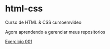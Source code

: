# html-css
 Curso de HTML & CSS cursoemvideo

 Agora aprendendo a gerenciar meus repositorios
 
 <a href="https://lilvinnuhetero.github.io/html-css/exercicios/modulo01/ex01/index.html">Exercicio 001</a>
